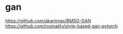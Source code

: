# gan



https://github.com/akanimax/BMSG-GAN
https://github.com/rosinality/style-based-gan-pytorch
